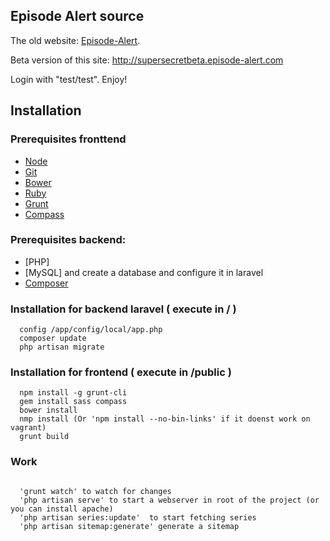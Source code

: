 ## Episode Alert source

The old website: [Episode-Alert](http://www.episode-alert.com).

Beta version of this site: http://supersecretbeta.episode-alert.com

Login with "test/test". Enjoy!

## Installation

### Prerequisites fronttend
* [Node](http://nodejs.org/)
* [Git](http://git-scm.com/downloads)
* [Bower](http://bower.io/)
* [Ruby](https://www.ruby-lang.org/en/)
* [Grunt](http://gruntjs.com/)
* [Compass](http://compass-style.org/)

### Prerequisites backend: 
* [PHP]
* [MySQL] and create a database and configure it in laravel
* [Composer](https://getcomposer.org/)

### Installation for backend laravel ( execute in / )
``` 
  config /app/config/local/app.php
  composer update 
  php artisan migrate
``` 
### Installation for frontend ( execute in /public )

```
  npm install -g grunt-cli
  gem install sass compass
  bower install
  nmp install (Or 'npm install --no-bin-links' if it doenst work on vagrant)
  grunt build
```

### Work

```
  
  'grunt watch' to watch for changes
  'php artisan serve' to start a webserver in root of the project (or you can install apache)
  'php artisan series:update'  to start fetching series
  'php artisan sitemap:generate' generate a sitemap
```
